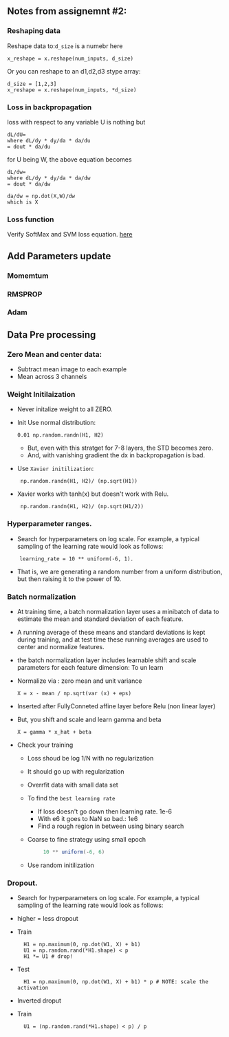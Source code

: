## Notes from assignemnt #2:


### Reshaping data

Reshape data to:`d_size` is a numebr here 

```
x_reshape = x.reshape(num_inputs, d_size)
```

Or you can reshape to an d1,d2,d3 stype array:

```
d_size = [1,2,3]
x_reshape = x.reshape(num_inputs, *d_size)
``` 

### Loss in backpropagation
loss with respect to any variable U is  nothing but 

```
dL/dU= 
where dL/dy * dy/da * da/du 
= dout * da/du
```

for U being W, the above equation becomes

```
dL/dw= 
where dL/dy * dy/da * da/dw 
= dout * da/dw

da/dw = np.dot(X,W)/dw 
which is X
```

### Loss function

Verify SoftMax and SVM loss equation. [here](https://github.com/kapild/deeplearning/blob/cs231n_cov_nets/cs231n_cov_nets/assignment2/cs231n/layers.py#L506)


## Add Parameters update

### Momemtum

### RMSPROP

### Adam



## Data Pre processing

### Zero Mean and center data: 
- Subtract mean image to each example
- 	Mean across 3 channels


### Weight Initilaization
- Never initalize weight to all ZERO.

- Init Use normal distribution:

	```
	0.01 np.random.randn(H1, H2)

	```
	- But, even with this stratget for 7-8 layers, the STD becomes zero. 
	- And, with vanishing gradient the dx in backpropagation is bad.

- Use `Xavier initilization`:
	
	```
	 np.random.randn(H1, H2)/ (np.sqrt(H1))

	```
- Xavier works with tanh(x) but doesn't work with Relu.

	```
	 np.random.randn(H1, H2)/ (np.sqrt(H1/2))

	```

### Hyperparameter ranges. 
- Search for hyperparameters on log scale. For example, a typical sampling of the learning rate would look as follows: 
```
	learning_rate = 10 ** uniform(-6, 1). 
```
- That is, we are generating a random number from a uniform distribution, but then raising it to the power of 10. 


### Batch normalization
- At training time, a batch normalization layer uses a minibatch of data to estimate the mean and standard deviation of each feature.
-  A running average of these means and standard deviations is kept during training, and at test time these running averages are used to center and normalize features.
-   the batch normalization layer includes learnable shift and scale parameters for each feature dimension: To un learn


-  Normalize via : zero mean and unit variance
	
	 ```
	 X = x - mean / np.sqrt(var (x) + eps)
	 ```
- Inserted after FullyConneted affine layer before Relu (non linear layer)
- But, you shift and scale and learn gamma and beta

	 ```
	 X = gamma * x_hat + beta
	 ```


- Check your training
	- 	Loss shoud be log 1/N with no regularization
	-  It should go up with regularization
	-  Overrfit data with small data set
	-  To find the `best learning rate`
		- If loss doesn't go down then learning rate.  1e-6
		- With e6 it goes to NaN so bad.: 1e6
		- Find a rough region in between using binary search

	- Coarse to fine strategy using small epoch
	
		``` java
			 10 ** uniform(-6, 6)
		```	 
	- Use random initilization

### Dropout. 
- Search for hyperparameters on log scale. For example, a typical sampling of the learning rate would look as follows: 
- higher = less dropout
- Train

	```
	  H1 = np.maximum(0, np.dot(W1, X) + b1)
	  U1 = np.random.rand(*H1.shape) < p 
	  H1 *= U1 # drop!
	```
- Test

	```
	  H1 = np.maximum(0, np.dot(W1, X) + b1) * p # NOTE: scale the activation
 	```
- Inverted droput
- Train

	```
	  U1 = (np.random.rand(*H1.shape) < p) / p
	```
